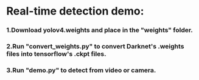 # Real-time detection demo:
### 1.Download yolov4.weights and place in the "weights" folder.
### 2.Run "convert_weights.py" to convert Darknet's .weights files into tensorflow's .ckpt files.
### 3.Run "demo.py" to detect from video or camera.
